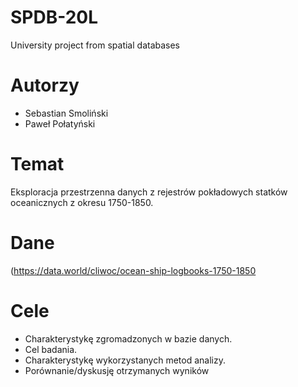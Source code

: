 # SPDB-20L
University project from spatial databases

# Autorzy
* Sebastian Smoliński
* Paweł Połatyński

# Temat
Eksploracja przestrzenna danych z rejestrów pokładowych statków oceanicznych z okresu 1750-1850.

# Dane
(https://data.world/cliwoc/ocean-ship-logbooks-1750-1850

# Cele
* Charakterystykę zgromadzonych w bazie danych.
* Cel badania.
* Charakterystykę wykorzystanych metod analizy.
* Porównanie/dyskusję otrzymanych wyników
